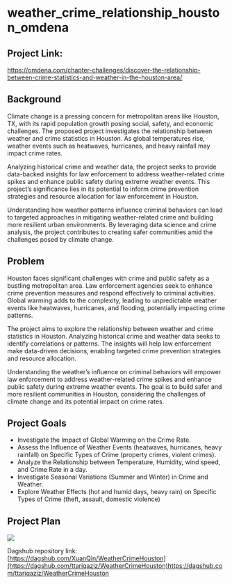 # weather_crime_relationship_houston_omdena
## Project Link: 
https://omdena.com/chapter-challenges/discover-the-relationship-between-crime-statistics-and-weather-in-the-houston-area/
## Background
Climate change is a pressing concern for metropolitan areas like Houston, TX, with its rapid population growth posing social, safety, and economic challenges. The proposed project investigates the relationship between weather and crime statistics in Houston. As global temperatures rise, weather events such as heatwaves, hurricanes, and heavy rainfall may impact crime rates.

Analyzing historical crime and weather data, the project seeks to provide data-backed insights for law enforcement to address weather-related crime spikes and enhance public safety during extreme weather events.
This project’s significance lies in its potential to inform crime prevention strategies and resource allocation for law enforcement in Houston.

Understanding how weather patterns influence criminal behaviors can lead to targeted approaches in mitigating weather-related crime and building more resilient urban environments. By leveraging data science and crime analysis, the project contributes to creating safer communities amid the challenges posed by climate change.

## Problem
Houston faces significant challenges with crime and public safety as a bustling metropolitan area. Law enforcement agencies seek to enhance crime prevention measures and respond effectively to criminal activities. Global warming adds to the complexity, leading to unpredictable weather events like heatwaves, hurricanes, and flooding, potentially impacting crime patterns.

The project aims to explore the relationship between weather and crime statistics in Houston. Analyzing historical crime and weather data seeks to identify correlations or patterns. The insights will help law enforcement make data-driven decisions, enabling targeted crime prevention strategies and resource allocation.

Understanding the weather’s influence on criminal behaviors will empower law enforcement to address weather-related crime spikes and enhance public safety during extreme weather events. The goal is to build safer and more resilient communities in Houston, considering the challenges of climate change and its potential impact on crime rates.

## Project Goals
- Investigate the Impact of Global Warming on the Crime Rate.
- Assess the Influence of Weather Events (heatwaves, hurricanes, heavy rainfall) on Specific Types of Crime (property crimes, violent crimes).
- Analyze the Relationship between Temperature, Humidity, wind speed, and Crime Rate in a day.
- Investigate Seasonal Variations (Summer and Winter) in Crime and Weather.
- Explore Weather Effects (hot and humid days, heavy rain) on Specific Types of Crime (theft, assault, domestic violence)

## Project Plan
<img src = "https://github.com/ttariqaziz/weather_crime_relationship_houston_omdena/blob/main/images/project_plan_houston_omdena.jpg">





Dagshub repository link: [https://dagshub.com/XuanQin/WeatherCrimeHouston](https://dagshub.com/ttariqaziz/WeatherCrimeHouston)https://dagshub.com/ttariqaziz/WeatherCrimeHouston
